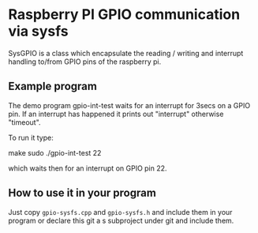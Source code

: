 # Raspberry PI GPIO communication via sysfs

SysGPIO is a class which encapsulate the
reading / writing and interrupt handling to/from GPIO pins
of the raspberry pi.

## Example program

The demo program gpio-int-test waits for an interrupt for 
3secs on a GPIO pin. If an interrupt has happened it prints out 
"interrupt" otherwise "timeout".

To run it type:

make
sudo ./gpio-int-test 22

which waits then for an interrupt on GPIO pin 22.

## How to use it in your program

Just copy `gpio-sysfs.cpp` and `gpio-sysfs.h` and include them in your program
or declare this git a s subproject under git and include them.
